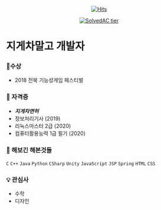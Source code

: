<div align=center>
  
  [![Hits](https://hits.seeyoufarm.com/api/count/incr/badge.svg?url=https%3A%2F%2Fgithub.com%2Fwonderfullhuman&count_bg=%232100FF&title_bg=%23FF0000&icon=&icon_color=%232500FF&title=hits&edge_flat=false)](https://hits.seeyoufarm.com)
  
  [![SolvedAC tier](http://mazassumnida.wtf/api/v2/generate_badge?boj=kt0900)](https://solved.ac/kt0900)
  
</div>

# 지게차말고 개발자 
  

### :tada:수상 
- 2018 전북 기능성게임 페스티벌

### :clap:  자격증 
- **_지게차면허_**
- 정보처리기사 (2019)
- 리눅스마스터 2급 (2020)
- 컴퓨터활용능력 1급 필기 (2020)

### :page_with_curl:  해보긴 해본것들 
`C` `C++` `Java` `Python` `CSharp` `Unity` `JavaScript` `JSP` `Spring` `HTML` `CSS`

### :bulb: 관심사
- 수학
- 디자인
